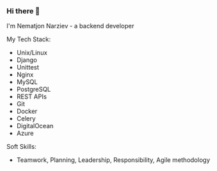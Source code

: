 ### Hi there 👋

I'm Nematjon Narziev - a backend developer

My Tech Stack:
- Unix/Linux
- Django
- Unittest
- Nginx
- MySQL 
- PostgreSQL 
- REST APIs 
- Git 
- Docker 
- Celery
- DigitalOcean
- Azure

Soft Skills:
- Teamwork, Planning, Leadership, Responsibility, Agile methodology

<!--
**nnarziev/nnarziev** is a ✨ _special_ ✨ repository because its `README.md` (this file) appears on your GitHub profile.

Here are some ideas to get you started:

- 🔭 I’m currently working on ...
- 🌱 I’m currently learning ...
- 👯 I’m looking to collaborate on ...
- 🤔 I’m looking for help with ...
- 💬 Ask me about ...
- 📫 How to reach me: ...
- 😄 Pronouns: ...
- ⚡ Fun fact: ...
-->
